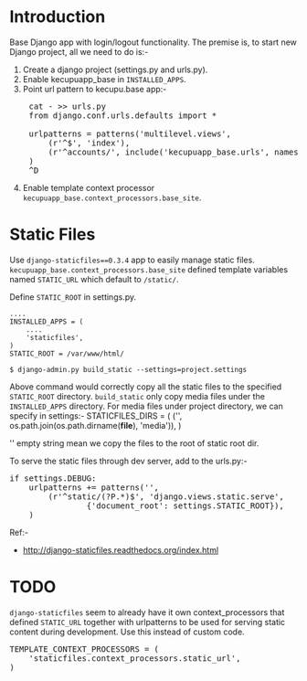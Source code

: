 Introduction
============
Base Django app with login/logout functionality. The premise is, to start new Django project, all we need to do is:-

1. Create a django project (settings.py and urls.py).
2. Enable kecupuapp_base in `INSTALLED_APPS`.
3. Point url pattern to kecupu.base app:-

<pre>
    cat - >> urls.py
    from django.conf.urls.defaults import *

    urlpatterns = patterns('multilevel.views',
        (r'^$', 'index'),
        (r'^accounts/', include('kecupuapp_base.urls', namespace='kecupuapp_base', app_name='kecupuapp_base')),
    )
    ^D
</pre>

4. Enable template context processor `kecupuapp_base.context_processors.base_site`.

Static Files
============
Use `django-staticfiles==0.3.4` app to easily manage static files. `kecupuapp_base.context_processors.base_site` defined template variables named `STATIC_URL` which default to `/static/`.

Define `STATIC_ROOT` in settings.py.

    ....
    INSTALLED_APPS = (
        ....
        'staticfiles',
    )
    STATIC_ROOT = /var/www/html/

    $ django-admin.py build_static --settings=project.settings

Above command would correctly copy all the static files to the specified `STATIC_ROOT` directory. `build_static` only copy media files under the `INSTALLED_APPS` directory. For media files under project directory, we can specify in settings:-
    STATICFILES_DIRS = (
        ('', os.path.join(os.path.dirname(__file__), 'media')),
    )

'' empty string mean we copy the files to the root of static root dir.

To serve the static files through dev server, add to the urls.py:-

<pre>
if settings.DEBUG:
    urlpatterns += patterns('',
        (r'^static/(?P<path>.*)$', 'django.views.static.serve',
                {'document_root': settings.STATIC_ROOT}),
    )
</pre>

Ref:- 
* http://django-staticfiles.readthedocs.org/index.html

TODO
====
`django-staticfiles` seem to already have it own context_processors that defined `STATIC_URL` together with urlpatterns to be used for serving static content during development. Use this instead of custom code.

<pre>
TEMPLATE_CONTEXT_PROCESSORS = (
    'staticfiles.context_processors.static_url',
)
</pre>
